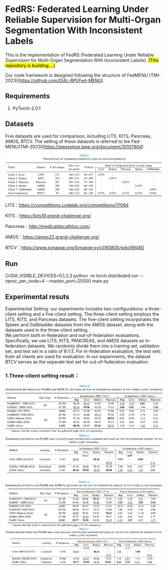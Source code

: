 # FedRS: Federated Learning Under Reliable Supervision for Multi-Organ Segmentation With Inconsistent Labels

This is the implementation of FedRS (Federated Learning Under Reliable Supervision for Multi-Organ Segmentation With Inconsistent Labels). <mark>(This repository is building....)</mark>


Our code framework is designed following the structure of FedMENU (TMI-2023)(https://github.com/DIAL-RPI/Fed-MENU).

## Requirements

1. PyTorch-2.0.1

## Datasets
Five datasets are used for comparison, including LITS, KITS, Pancreas, AMOS, BTCV.
The setting of these datasets is referred to the Fed-MENU(TMI-2023)(https://ieeexplore.ieee.org/document/10107904)  

<img src="/images/dataset.jpeg">  

LITS：https://competitions.codalab.org/competitions/17094  

KITS：https://kits19.grand-challenge.org/  

Pancreas：http://medicaldecathlon.com/  

AMOS：https://amos22.grand-challenge.org/  

BTCV：https://www.synapse.org/Synapse:syn3193805/wiki/89480  
## Run 

CUDA_VISIBLE_DEVICES=0,1,2,3 python -m torch.distributed.run --nproc_per_node=4 --master_port=25000 main.py

## Experimental resuts
Experimental Setting: our experiments includes two configurations: a three-client setting and a five-client setting. The three-client setting employs the LITS, KITS, and Pancreas datasets. The five-client setting incorporates the Spleen and Gallbladder datasets from the AMOS dataset, along with the datasets used in the three-client setting.     
We perform both in-federation and out-of-federation evaluations. Specifically, we use LITS, KITS, PANCREAS, and AMOS datasets as in-federation datasets. We randomly divide them into a training set, validation set, and test set in a ratio of 6:1:3. For in-federation evaluation, the test sets from all clients are used for evaluation. In our experiments, the dataset BTCV serves as the separate test set for out-of-federation evaluation.

### 1.Three-client setting result：
<img src="/images/result1.png">  


